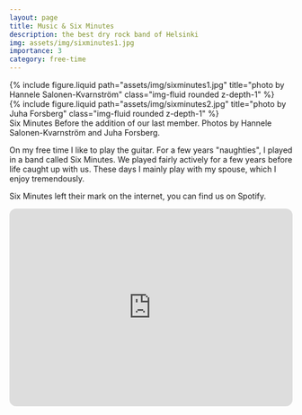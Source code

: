 ```yaml
---
layout: page
title: Music & Six Minutes
description: the best dry rock band of Helsinki
img: assets/img/sixminutes1.jpg
importance: 3
category: free-time
---
```


<div class="row">
    <div class="col-sm mt-3 mt-md-0">
        {% include figure.liquid path="assets/img/sixminutes1.jpg" title="photo by Hannele Salonen-Kvarnström" class="img-fluid rounded z-depth-1" %}
    </div>
    <div class="col-sm mt-3 mt-md-0">
        {% include figure.liquid path="assets/img/sixminutes2.jpg" title="photo by Juha Forsberg" class="img-fluid rounded z-depth-1" %}
    </div>
</div>
<div class="caption">
    Six Minutes Before the addition of our last member. Photos by Hannele Salonen-Kvarnström and Juha Forsberg.
</div>

On my free time I like to play the guitar. For a few years "naughties", I played in a band called Six Minutes.
We played fairly actively for a few years
before life caught up with us. These days I mainly play with my spouse, which I enjoy tremendously.

Six Minutes left their mark on the internet, you can find us on Spotify.

<iframe style="border-radius:12px" src="https://open.spotify.com/embed/artist/2w2ceHM4xnMuqv9WxciFpI?utm_source=generator&theme=0" width="100%" height="352" frameBorder="0" allowfullscreen="" allow="autoplay; clipboard-write; encrypted-media; fullscreen; picture-in-picture" loading="lazy"></iframe>
